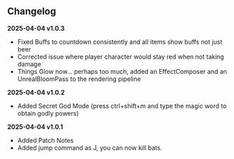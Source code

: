 ## Changelog

**2025-04-04 v1.0.3**
- Fixed Buffs to countdown consistently and all items show buffs not just beer
- Corrected issue where player character would stay red when not taking damage
- Things Glow now... perhaps too much, added an EffectComposer and an UnrealBloomPass to the rendering pipeline

**2025-04-04 v1.0.2**
- Added Secret God Mode (press ctrl+shift+m and type the magic word to obtain godly powers)

**2025-04-04 v1.0.1**
- Added Patch Notes
- Added jump command as J, you can now kill bats.
